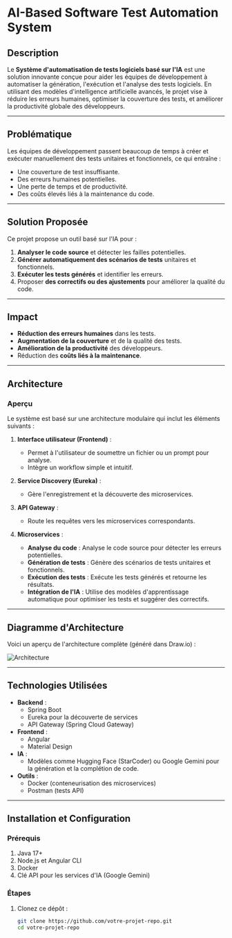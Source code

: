 # AI-Based Software Test Automation System



## Description

Le **Système d'automatisation de tests logiciels basé sur l'IA** est une solution innovante conçue pour aider les équipes de développement à automatiser la génération, l'exécution et l'analyse des tests logiciels. En utilisant des modèles d'intelligence artificielle avancés, le projet vise à réduire les erreurs humaines, optimiser la couverture des tests, et améliorer la productivité globale des développeurs.

---

## Problématique

Les équipes de développement passent beaucoup de temps à créer et exécuter manuellement des tests unitaires et fonctionnels, ce qui entraîne :
- Une couverture de test insuffisante.
- Des erreurs humaines potentielles.
- Une perte de temps et de productivité.
- Des coûts élevés liés à la maintenance du code.

---

## Solution Proposée

Ce projet propose un outil basé sur l'IA pour :
1. **Analyser le code source** et détecter les failles potentielles.
2. **Générer automatiquement des scénarios de tests** unitaires et fonctionnels.
3. **Exécuter les tests générés** et identifier les erreurs.
4. Proposer **des correctifs ou des ajustements** pour améliorer la qualité du code.

---

## Impact

- **Réduction des erreurs humaines** dans les tests.
- **Augmentation de la couverture** et de la qualité des tests.
- **Amélioration de la productivité** des développeurs.
- Réduction des **coûts liés à la maintenance**.

---

## Architecture

### Aperçu

Le système est basé sur une architecture modulaire qui inclut les éléments suivants :

1. **Interface utilisateur (Frontend)** :
   - Permet à l'utilisateur de soumettre un fichier ou un prompt pour analyse.
   - Intègre un workflow simple et intuitif.

2. **Service Discovery (Eureka)** :
   - Gère l'enregistrement et la découverte des microservices.

3. **API Gateway** :
   - Route les requêtes vers les microservices correspondants.

4. **Microservices** :
   - **Analyse du code** : Analyse le code source pour détecter les erreurs potentielles.
   - **Génération de tests** : Génère des scénarios de tests unitaires et fonctionnels.
   - **Exécution des tests** : Exécute les tests générés et retourne les résultats.
   - **Intégration de l'IA** : Utilise des modèles d'apprentissage automatique pour optimiser les tests et suggérer des correctifs.

---

## Diagramme d'Architecture

Voici un aperçu de l'architecture complète (généré dans Draw.io) :


![Architecture](https://github.com/user-attachments/assets/142bd87c-661c-45d1-b41f-5ef9ecaebeb0)


---

## Technologies Utilisées

- **Backend** :
  - Spring Boot
  - Eureka pour la découverte de services
  - API Gateway (Spring Cloud Gateway)
- **Frontend** :
  - Angular
  - Material Design
- **IA** :
  - Modèles comme Hugging Face (StarCoder) ou Google Gemini pour la génération et la complétion de code.
- **Outils** :
  - Docker (conteneurisation des microservices)
  - Postman (tests API)


---

## Installation et Configuration

### Prérequis

1. Java 17+
2. Node.js et Angular CLI
3. Docker
4. Clé API pour les services d'IA (Google Gemini)

### Étapes

1. Clonez ce dépôt :
   ```bash
   git clone https://github.com/votre-projet-repo.git
   cd votre-projet-repo














